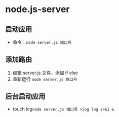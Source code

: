 # node.js-server


## 启动应用

* 命令：`node server.js 端口号` 

## 添加路由

1. 编辑 server.js 文件，添加 if else
2. 重新运行 `node server.js 端口号`



## 后台启动应用

* touch log`node server.js 端口号 >log log 2>&1 &`
